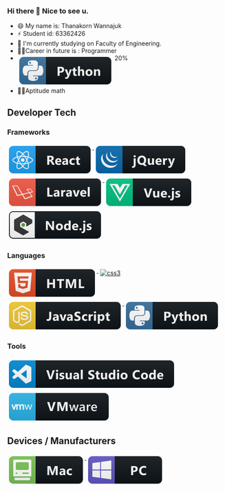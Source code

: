 ### Hi there 👋 Nice to see u.

- 😄 My name is: Thanakorn Wannajuk
- ⚡ Student id: 63362426
- 🔭 I'm currently studying on Faculty of Engineering.
- 👨‍💻Career in future is : Programmer
- <img src="svg/dev/languages/python.svg" alt="python" style="vertical-align:top; margin:6px 4px"> 20%
- 🧑‍🔧Aptitude math

## Developer Tech

### Frameworks 
<p align="left">
<a href="#">
    <img src="svg/dev/frameworks/react.svg" alt="react" style="vertical-align:top; margin:6px 4px">
  </a>    
<a href="#">

<a href="#">
    <img src="svg/dev/frameworks/jquery.svg" alt="jquery" style="vertical-align:top; margin:6px 4px">
  </a>
  
<a href="#">    
    <img src="svg/dev/frameworks/laravel.svg" alt="laravel" style="vertical-align:top; margin:6px 4px">
  </a>  

<a href="#">
    <img src="svg/dev/frameworks/vue.svg" alt="vue" style="vertical-align:top; margin:6px 4px">
  </a>  

<a href="#">
    <img src="svg/dev/frameworks/nodejs_larger.svg" alt="nodejs_larger" style="vertical-align:top; margin:6px 4px">
  </a> 

</p>

### Languages 
<p align="left">
<a href="#">
    <img src="svg/dev/languages/html.svg" alt="html" style="vertical-align:top; margin:6px 4px">
  </a> 

<a href="#">
    <img src="svg/dev/languages/csss3.svg" alt="css3" style="vertical-align:top; margin:6px 4px">
  </a>

<a href="#">
    <img src="svg/dev/languages/js.svg" alt="js" style="vertical-align:top; margin:6px 4px">
  </a>

<a href="#">
    <img src="svg/dev/languages/python.svg" alt="python" style="vertical-align:top; margin:6px 4px">
  </a> 

</P>

### Tools 
<p align="left">
<a href="#">
    <img src="svg/dev/tools/visualstudio_code.svg" alt="visualstudio_code" style="vertical-align:top; margin:6px 4px">
  </a>

 <a href="#">
    <img src="svg/dev/tools/vmware.svg" alt="vmware" style="vertical-align:top; margin:6px 4px">
  </a> 

</P>

## Devices / Manufacturers
<p align="left">
<a href="#">
    <img src="svg/devices/mac.svg" alt="mac" style="vertical-align:top; margin:6px 4px">
  </a>

<a href="#">
    <img src="svg/devices/pc.svg" alt="pc" style="vertical-align:top; margin:6px 4px">
  </a>
</p>
